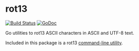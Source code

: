 <!--
Copyright 2014 The Authors. All rights reserved.
Use of this source code is governed by a BSD-style
license that can be found in the LICENSE file.
-->

rot13 
=====
[![Build Status](https://travis-ci.org/joshlf13/rot13.svg)](https://travis-ci.org/joshlf13/rot13) [![GoDoc](https://godoc.org/github.com/joshlf13/rot13?status.png)](https://godoc.org/github.com/joshlf13/rot13)

Go utilities to rot13 ASCII characters in ASCII and UTF-8 text.

Included in this package is a rot13 [command-line utility](https://github.com/joshlf13/rot13/tree/master/util/rot13).